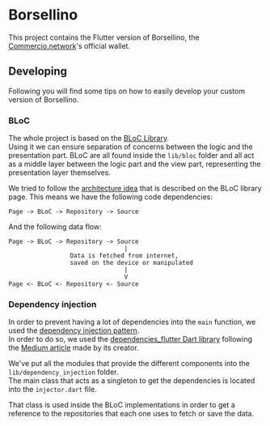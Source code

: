 # Borsellino
This project contains the Flutter version of Borsellino, the [Commercio.network](https://commercio.network)'s 
official wallet.  

## Developing
Following you will find some tips on how to easily develop your custom version of Borsellino.

### BLoC
The whole project is based on the [BLoC Library](https://felangel.github.io/bloc/#/).  
Using it we can ensure separation of concerns between the logic and the presentation part. BLoC are all found inside 
the `lib/bloc` folder and all act as a middle layer between the logic part and the view part, representing the 
presentation layer themselves. 

We tried to follow the [architecture idea](https://felangel.github.io/bloc/#/architecture) that is described on the 
BLoC library page. This means we have the following code dependencies:

```
Page -> BLoC -> Repository -> Source
``` 

And the following data flow:
```
Page -> BLoC -> Repository -> Source 
                                |
                 Data is fetched from internet,
                 saved on the device or manipulated
                                |
                                V
Page <- BLoC <- Repository <- Source
```

### Dependency injection
In order to prevent having a lot of dependencies into the `main` function, we used the 
[dependency injection pattern](https://en.wikipedia.org/wiki/Dependency_injection).  
In order to do so, we used the [dependencies_flutter Dart library](https://pub.dev/packages/dependencies_flutter) 
following the [Medium article](https://medium.com/@marcguilera/dependency-injection-in-flutter-625650195a98) 
made by its creator. 

We've put all the modules that provide the different components into the `lib/dependency_injection` folder.  
The main class that acts as a singleton to get the dependencies is located into the `injector.dart` file. 

That class is used inside the BLoC implementations in order to get a reference to the repositories that each one
uses to fetch or save the data.